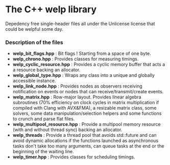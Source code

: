 # The C++ welp library
Depedency free single-header files all under the Unlicense license that could be welpful some day.

### Description of the files
- **welp_bit_flags.hpp** : Bit flags ! Starting from a space of one byte.
- **welp_chrono.hpp** : Provides classes for measuring timings.
- **welp_cyclic_resource.hpp** : Provides a cyclic memory buffer that acts a a resource backing an allocator.
- **welp_global_type.hpp** : Wraps any class into a unique and globally accessible instance.
- **welp_link_node.hpp** : Provides nodes as observers receiving notification on events or nodes that can receive/transmit/create events.
- **welp_matrix.hpp** : Row-major layout. Provides linear algebra subroutines (70% efficiency on clock cycles in matrix multiplication if compiled with Clang with AVX&FMA), a resizable matrix class, some solvers, some data manipulation/selection helpers and some functions to crunch and parse flat files.
- **welp_multipool_resource.hpp** : Provide a multipool memory resource (with and without thread sync) backing an allocator.
- **welp_threads** : Provide a thread pool that avoids std::future and can avoid dynamic allocations if the functions launched as asynchronous tasks don't take too many arguments, can queue tasks at the end or the beginning of the waiting line.
- **welp_timer.hpp** : Provides classes for scheduling timings.
